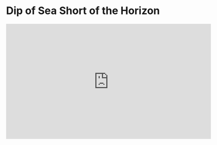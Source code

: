 # Dip of Sea Short of the Horizon
<iframe width="560" height="315" src="https://www.youtube.com/embed/tJ-E9PD3lU4" title="YouTube video player" frameborder="0" allow="accelerometer; autoplay; clipboard-write; encrypted-media; gyroscope; picture-in-picture" allowfullscreen></iframe>
